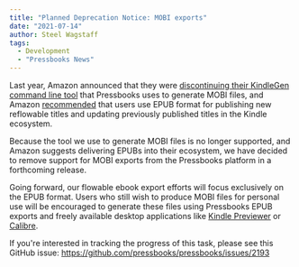 ```yaml
---
title: "Planned Deprecation Notice: MOBI exports"
date: "2021-07-14"
author: Steel Wagstaff
tags: 
  - Development
  - "Pressbooks News"
---
```


Last year, Amazon announced that they were [discontinuing their KindleGen command line tool](https://goodereader.com/blog/kindle/amazon-discontinues-kindlegen) that Pressbooks uses to generate MOBI files, and Amazon [recommended](https://www.amazon.com/gp/feature.html?ie=UTF8&docId=1000765211) that users use EPUB format for publishing new reflowable titles and updating previously published titles in the Kindle ecosystem.

Because the tool we use to generate MOBI files is no longer supported, and Amazon suggests delivering EPUBs into their ecosystem, we have decided to remove support for MOBI exports from the Pressbooks platform in a forthcoming release.

Going forward, our flowable ebook export efforts will focus exclusively on the EPUB format. Users who still wish to produce MOBI files for personal use will be encouraged to generate these files using Pressbooks EPUB exports and freely available desktop applications like [Kindle Previewer](https://www.amazon.com/gp/feature.html?ie=UTF8&docId=1000765261) or [Calibre](https://manual.calibre-ebook.com/conversion.html).

If you're interested in tracking the progress of this task, please see this GitHub issue: https://github.com/pressbooks/pressbooks/issues/2193

